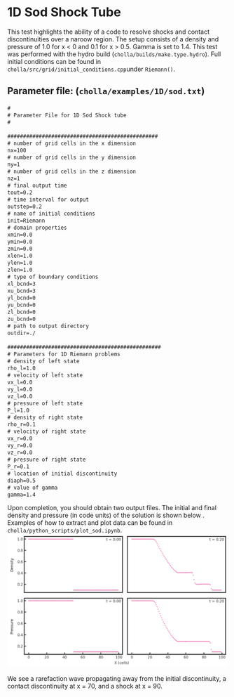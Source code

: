 # 1D Sod Shock Tube
This test highlights the ability of a code to resolve shocks and contact discontinuities over a naroow region. The setup consists of a density and pressure of 1.0 for x \< 0 and 0.1 for x \> 0.5. Gamma is set to 1.4. This test was performed with the hydro build (`cholla/builds/make.type.hydro`). Full initial conditions can be found in `cholla/src/grid/initial_conditions.cpp`under `Riemann()`. 

## Parameter file: (`cholla/examples/1D/sod.txt`)
```
#
# Parameter File for 1D Sod Shock tube
#

################################################
# number of grid cells in the x dimension
nx=100
# number of grid cells in the y dimension
ny=1
# number of grid cells in the z dimension
nz=1
# final output time
tout=0.2
# time interval for output
outstep=0.2
# name of initial conditions
init=Riemann
# domain properties
xmin=0.0
ymin=0.0
zmin=0.0
xlen=1.0
ylen=1.0
zlen=1.0
# type of boundary conditions
xl_bcnd=3
xu_bcnd=3
yl_bcnd=0
yu_bcnd=0
zl_bcnd=0
zu_bcnd=0
# path to output directory
outdir=./

#################################################
# Parameters for 1D Riemann problems
# density of left state
rho_l=1.0
# velocity of left state
vx_l=0.0
vy_l=0.0
vz_l=0.0
# pressure of left state
P_l=1.0
# density of right state
rho_r=0.1
# velocity of right state
vx_r=0.0
vy_r=0.0
vz_r=0.0
# pressure of right state
P_r=0.1
# location of initial discontinuity
diaph=0.5
# value of gamma
gamma=1.4
```
Upon completion, you should obtain two output files. The initial and final density and pressure (in code units) of the solution is shown below .  Examples of how to extract and plot data can be found in `cholla/python_scripts/plot_sod.ipynb`.  
<img src="./images/1dsoddensity_pressure.png" alt="Two rows of two scatter plots side by side. The first row shows density vs cells in the x direction while the second shows pressure vs cells in the x direction. In both rows, the first plot has the text 't = 0.00' in the upper right corner while the second plot has the text 't = 0.20' in the upper right corner. The first plot in the first row (initial density) shows a density of 1.0 for x = 0 to x= 50 cells and a density of 0.1 for the remaining 50 cells. The second (final density) plot shows a density of 1.0 for 0 \< x \< 20, then a continuous gradual decrease to a value of 0.4 at x = 50. Density remains constant until x = 70, then it jumps down abruptly to a value of 0.2. Density remains constant here until x = 90 where it makes a final jump to a value of 0.1, remaining at 0.1 for the final 10 cells. In the second row, the first plot (initial pressure) is identical to the initial density plot. The second plot (final pressure) shows a pressure of 1.0 for 0 \< x \< 20, then a continuous gradual decrease to a value of 0.3 at x = 50. Pressure remains constant until x = 90 where it makes a jump to a value of 0.1, remaining at 0.1 for the final 10 cells." width="1200" />  

We see a rarefaction wave propagating away from the initial discontinuity, a contact discontinuity at x = 70, and a shock at x = 90.
